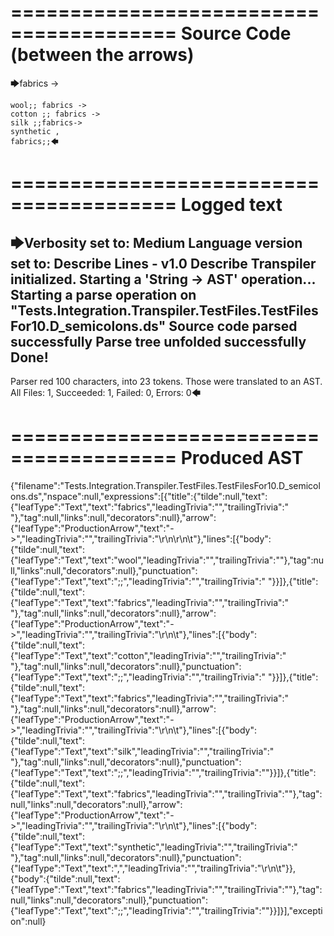 ========================================
Source Code (between the arrows)
========================================

🡆fabrics ->

	wool;; fabrics ->
	cotton ;; fabrics ->
	silk ;;fabrics->
	synthetic ,
	fabrics;;🡄

========================================
Logged text
========================================

🡆Verbosity set to: Medium
Language version set to: Describe Lines - v1.0
Describe Transpiler initialized.
Starting a 'String -> AST' operation...
Starting a parse operation on "Tests.Integration.Transpiler.TestFiles.TestFilesFor10.D_semicolons.ds"
Source code parsed successfully
Parse tree unfolded successfully
Done!
------------------------
Parser red 100 characters, into 23 tokens.
Those were translated to an AST.
All Files: 1, Succeeded: 1, Failed: 0, Errors: 0🡄

========================================
Produced AST
========================================

{"filename":"Tests.Integration.Transpiler.TestFiles.TestFilesFor10.D_semicolons.ds","nspace":null,"expressions":[{"title":{"tilde":null,"text":{"leafType":"Text","text":"fabrics","leadingTrivia":"","trailingTrivia":" "},"tag":null,"links":null,"decorators":null},"arrow":{"leafType":"ProductionArrow","text":"->","leadingTrivia":"","trailingTrivia":"\r\n\r\n\t"},"lines":[{"body":{"tilde":null,"text":{"leafType":"Text","text":"wool","leadingTrivia":"","trailingTrivia":""},"tag":null,"links":null,"decorators":null},"punctuation":{"leafType":"Text","text":";;","leadingTrivia":"","trailingTrivia":" "}}]},{"title":{"tilde":null,"text":{"leafType":"Text","text":"fabrics","leadingTrivia":"","trailingTrivia":" "},"tag":null,"links":null,"decorators":null},"arrow":{"leafType":"ProductionArrow","text":"->","leadingTrivia":"","trailingTrivia":"\r\n\t"},"lines":[{"body":{"tilde":null,"text":{"leafType":"Text","text":"cotton","leadingTrivia":"","trailingTrivia":" "},"tag":null,"links":null,"decorators":null},"punctuation":{"leafType":"Text","text":";;","leadingTrivia":"","trailingTrivia":" "}}]},{"title":{"tilde":null,"text":{"leafType":"Text","text":"fabrics","leadingTrivia":"","trailingTrivia":" "},"tag":null,"links":null,"decorators":null},"arrow":{"leafType":"ProductionArrow","text":"->","leadingTrivia":"","trailingTrivia":"\r\n\t"},"lines":[{"body":{"tilde":null,"text":{"leafType":"Text","text":"silk","leadingTrivia":"","trailingTrivia":" "},"tag":null,"links":null,"decorators":null},"punctuation":{"leafType":"Text","text":";;","leadingTrivia":"","trailingTrivia":""}}]},{"title":{"tilde":null,"text":{"leafType":"Text","text":"fabrics","leadingTrivia":"","trailingTrivia":""},"tag":null,"links":null,"decorators":null},"arrow":{"leafType":"ProductionArrow","text":"->","leadingTrivia":"","trailingTrivia":"\r\n\t"},"lines":[{"body":{"tilde":null,"text":{"leafType":"Text","text":"synthetic","leadingTrivia":"","trailingTrivia":" "},"tag":null,"links":null,"decorators":null},"punctuation":{"leafType":"Text","text":",","leadingTrivia":"","trailingTrivia":"\r\n\t"}},{"body":{"tilde":null,"text":{"leafType":"Text","text":"fabrics","leadingTrivia":"","trailingTrivia":""},"tag":null,"links":null,"decorators":null},"punctuation":{"leafType":"Text","text":";;","leadingTrivia":"","trailingTrivia":""}}]}],"exception":null}